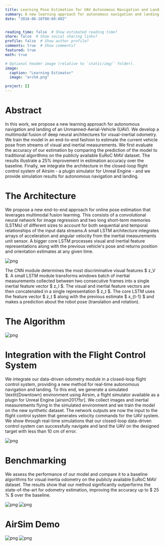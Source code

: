 ```yaml
---
title: Learning Pose Estimation for UAV Autonomous Navigation and Landing Using Visual-Inertial Sensor Data
summary: A new learning approach for autonomous navigation and landing of an Unmanned-Aerial-Vehicle (UAV). We develop a multimodal fusion of deep neural architectures for visual-inertial odometry, and we train the model in an end-to-end fashion to estimate the current vehicle pose from streams of visual and inertial measurements.
date: "2018-06-28T00:00:00Z"


reading_time: false  # Show estimated reading time?
share: false  # Show social sharing links?
profile: false  # Show author profile?
comments: true  # Show comments?
featured: true
math: true

# Optional header image (relative to `static/img/` folder).
image: 
  caption: "Learning Estimator"
  image: "arch4.png"

project: []
---
```

# Abstract

In this work, we propose a new learning approach for autonomous navigation and landing of an Unmanned-Aerial-Vehicle (UAV). We develop a multimodal fusion of deep neural architectures for visual-inertial odometry. We train the model in an end-to-end fashion to estimate the current vehicle pose from streams of visual and inertial measurements.
We first evaluate the accuracy of our estimation by comparing the prediction of the model to traditional algorithms on the publicly available EuRoC MAV dataset. The results illustrate a $25 \%$ improvement in estimation accuracy over the baseline. Finally, we integrate the architecture in the closed-loop flight control system of Airsim - a plugin simulator for Unreal Engine - and we provide simulation results for autonomous navigation and landing.

# The Architecture

We propose a new end-to-end approach for online pose estimation that leverages multimodal fusion learning. This consists of a convolutional neural network for image regression and two long short-term memories (LSTMs) of different sizes to account for both sequential and temporal relationships of the input data streams.A small LSTM architecture integrates arrays of acceleration and angular velocity from the inertial measurements unit sensor. A bigger core LSTM processes visual and inertial feature representations along with the previous vehicle's pose and returns position and orientation estimates at any given time.

![png](./arch.png)

 The CNN module determines the most discriminative visual features $ z_V $. A small LSTM module transforms windows batch of inertial measurements collected between two consecutive frames into a single inertial feature vector $ z_I $. The visual and inertial feature vectors are then concatenated in a single representation $ z_t $. The core LSTM uses the feature vector $ z_t $ along with the previous estimate $ x_{t-1} $ and makes a prediction about the robot pose (translation and rotation).

# The Algorithm

![png](./algorithm.png)

# Integration with the Flight Control System

We integrate our data-driven odometry module in a closed-loop flight control system, providing a new method for real-time autonomous navigation and landing. To this end, we generate a simulated \textit{Downtown} environment using Airsim, a flight simulator available as a plugin for Unreal Engine [airsim2017fsr]. We collect images and inertial measurements flying in the simulated environment and we train the model on the new synthetic dataset. The network outputs are now the input to the flight control system that generates velocity commands for the UAV system. We  show through real-time simulations that our closed-loop data-driven control system can successfully navigate and land the UAV on the designed target with less than $10$ cm of error.

![png](./controlsys.png)

# Benchmarking

 We assess the performance of our model and compare it to a baseline algorithms for visual inertia odometry on the publicly available EuRoC MAV dataset. The results show that our method significantly outperforms the state-of-the-art for odometry estimation, improving the accuracy up to $ 25 \% $ over the baseline.

![png](./comp.png)
![png](./table.png)

# AirSim Demo

![png](./arsimintegration.png)
![png](./aisim.png)
